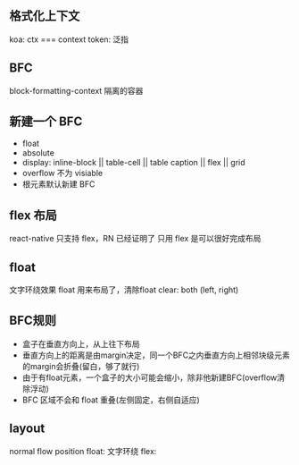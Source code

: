## 格式化上下文
koa: ctx === context
token: 泛指

## BFC
block-formatting-context
隔离的容器


## 新建一个 BFC
- float
- absolute
- display: inline-block || table-cell || table caption || flex || grid
- overflow 不为 visiable
- 根元素默认新建 BFC

## flex 布局
react-native 只支持 flex，RN 已经证明了 只用 flex 是可以很好完成布局

## float
文字环绕效果
float 用来布局了，清除float
clear: both (left, right)

## BFC规则
- 盒子在垂直方向上，从上往下布局
- 垂直方向上的距离是由margin决定，同一个BFC之内垂直方向上相邻块级元素的margin会折叠(留白，够了就行)
- 由于有float元素，一个盒子的大小可能会缩小，除非他新建BFC(overflow清除浮动)
- BFC 区域不会和 float 重叠(左侧固定，右侧自适应)

## layout
normal flow
position
float: 文字环绕
flex: